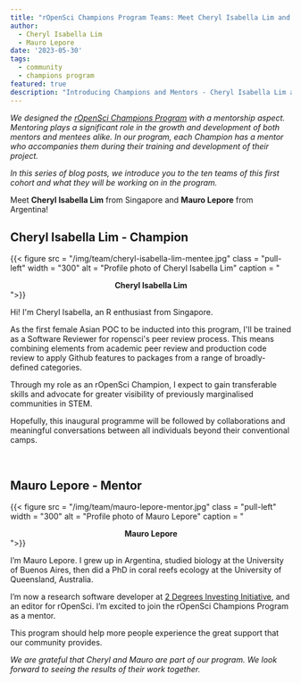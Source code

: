 ```yaml
---
title: "rOpenSci Champions Program Teams: Meet Cheryl Isabella Lim and Mauro Lepore"
author:
  - Cheryl Isabella Lim
  - Mauro Lepore
date: '2023-05-30'
tags:
  - community
  - champions program
featured: true
description: "Introducing Champions and Mentors - Cheryl Isabella Lim and Mauro Lepore"
---
```


*We designed the [rOpenSci Champions Program](/champions/) with a mentorship aspect. Mentoring plays a significant role in the growth and development of both mentors and mentees alike. In our program, each Champion has a mentor who accompanies them during their training and development of their project.*

*In this series of blog posts, we introduce you to the ten teams of this first cohort and what they will be working on in the program.*

Meet **Cheryl Isabella Lim** from Singapore and **Mauro Lepore** from Argentina!


## Cheryl Isabella Lim - Champion

{{< figure src = "/img/team/cheryl-isabella-lim-mentee.jpg" class = "pull-left" width = "300" alt = "Profile photo of Cheryl Isabella Lim" caption = "<center><strong>Cheryl Isabella Lim</strong></center>">}}

Hi! I'm Cheryl Isabella, an R enthusiast from Singapore. 

As the first female Asian POC to be inducted into this program, I'll be trained as a Software Reviewer for ropensci's peer review process. This means combining elements from academic peer review and production code review to apply Github features to packages from a range of broadly-defined categories. 

Through my role as an rOpenSci Champion, I expect to gain transferable skills and advocate for greater visibility of previously marginalised communities in STEM. 

Hopefully, this inaugural programme will be followed by collaborations and meaningful conversations between all individuals beyond their conventional camps.

</br>

## Mauro Lepore - Mentor

{{< figure src = "/img/team/mauro-lepore-mentor.jpg" class = "pull-left" width = "300" alt = "Profile photo of Mauro Lepore" caption = "<center><strong>Mauro Lepore</strong></center>">}}

I’m Mauro Lepore. I grew up in Argentina, studied biology at the University of Buenos Aires, then did a PhD in coral reefs ecology at the University of Queensland, Australia.

I’m now a research software developer at [2 Degrees Investing Initiative](https://2degrees-investing.org/), and an editor for rOpenSci. I’m excited to join the rOpenSci Champions Program as a mentor. 

This program should help more people experience the great support that our community provides.

_We are grateful that Cheryl and Mauro are part of our program. We look forward to seeing the results of their work together._ 
